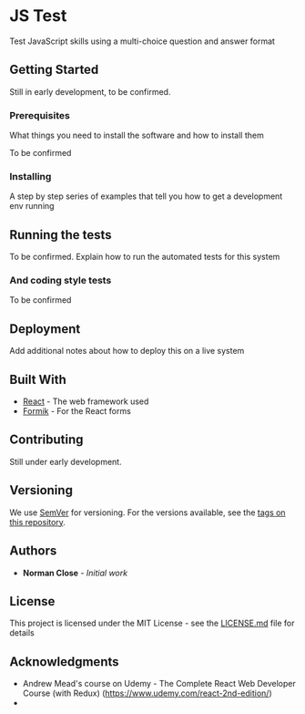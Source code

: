 # JS Test

Test JavaScript skills using a multi-choice question and answer format

## Getting Started

Still in early development, to be confirmed.

### Prerequisites

What things you need to install the software and how to install them

To be confirmed

### Installing

A step by step series of examples that tell you how to get a development env running

## Running the tests

To be confirmed. Explain how to run the automated tests for this system

### And coding style tests

To be confirmed

## Deployment

Add additional notes about how to deploy this on a live system

## Built With

* [React](https://github.com/facebook/react) - The web framework used
* [Formik](https://github.com/jaredpalmer/formik) - For the React forms

## Contributing

Still under early development.

## Versioning

We use [SemVer](http://semver.org/) for versioning. For the versions available, see the [tags on this repository](https://github.com/your/project/tags). 

## Authors

* **Norman Close** - *Initial work* 

## License

This project is licensed under the MIT License - see the [LICENSE.md](LICENSE.md) file for details

## Acknowledgments

* Andrew Mead's course on Udemy - The Complete React Web Developer Course (with Redux) (https://www.udemy.com/react-2nd-edition/)
* 

